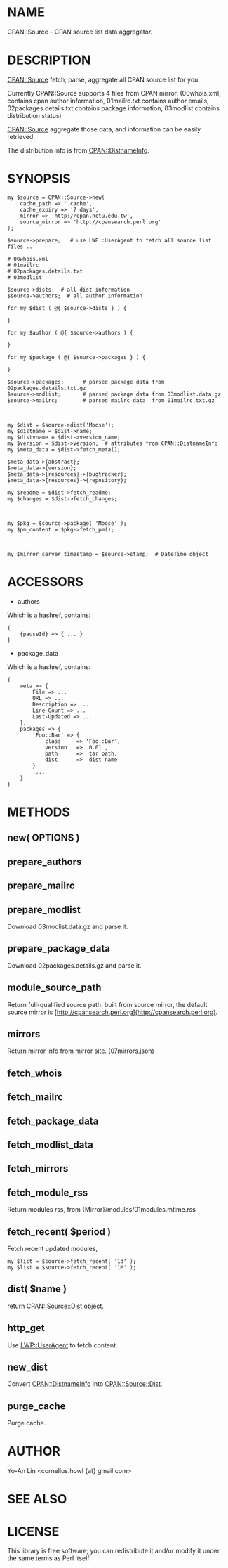 # NAME

CPAN::Source - CPAN source list data aggregator.

# DESCRIPTION

[CPAN::Source](http://search.cpan.org/perldoc?CPAN::Source) fetch, parse, aggregate all CPAN source list for you.

Currently CPAN::Source supports 4 files from CPAN mirror. (00whois.xml,
contains cpan author information, 01mailrc.txt contains author emails, 
02packages.details.txt contains package information, 03modlist contains distribution status)

[CPAN::Source](http://search.cpan.org/perldoc?CPAN::Source) aggregate those data, and information can be easily retrieved.

The distribution info is from [CPAN::DistnameInfo](http://search.cpan.org/perldoc?CPAN::DistnameInfo).

# SYNOPSIS

    my $source = CPAN::Source->new(  
        cache_path => '.cache',
        cache_expiry => '7 days',
        mirror => 'http://cpan.nctu.edu.tw',
        source_mirror => 'http://cpansearch.perl.org'
    );

    $source->prepare;   # use LWP::UserAgent to fetch all source list files ...

    # 00whois.xml
    # 01mailrc
    # 02packages.details.txt
    # 03modlist

    $source->dists;  # all dist information
    $source->authors;  # all author information

    for my $dist ( @{ $source->dists } ) {

    }

    for my $author ( @{ $source->authors ) {

    }

    for my $package ( @{ $source->packages } ) {

    }

    $source->packages;      # parsed package data from 02packages.details.txt.gz
    $source->modlist;       # parsed package data from 03modlist.data.gz
    $source->mailrc;        # parsed mailrc data  from 01mailrc.txt.gz



    my $dist = $source->dist('Moose');
    my $distname = $dist->name;
    my $distvname = $dist->version_name;
    my $version = $dist->version;  # attributes from CPAN::DistnameInfo
    my $meta_data = $dist->fetch_meta();

    $meta_data->{abstract};
    $meta_data->{version};
    $meta_data->{resources}->{bugtracker};
    $meta_data->{resources}->{repository};

    my $readme = $dist->fetch_readme;
    my $changes = $dist->fetch_changes;



    my $pkg = $source->package( 'Moose' );
    my $pm_content = $pkg->fetch_pm();



    my $mirror_server_timestamp = $source->stamp;  # DateTime object

# ACCESSORS

- authors

Which is a hashref, contains:

    {
        {pauseId} => { ... }
    }

- package\_data

Which is a hashref, contains:

    { 
        meta => { 
            File => ...
            URL => ...
            Description => ...
            Line-Count => ...
            Last-Updated => ...
        },
        packages => { 
            'Foo::Bar' => {
                class     => 'Foo::Bar',
                version   =>  0.01 ,
                path      =>  tar path,
                dist      =>  dist name
            }
            ....
        }
    }

# METHODS

## new( OPTIONS )



## prepare\_authors

## prepare\_mailrc

## prepare\_modlist

Download 03modlist.data.gz and parse it.

## prepare\_package\_data

Download 02packages.details.gz and parse it.

## module\_source\_path

Return full-qualified source path. built from source mirror, the default source mirror is [http://cpansearch.perl.org](http://cpansearch.perl.org).

## mirrors 

Return mirror info from mirror site. (07mirrors.json)

## fetch\_whois

## fetch\_mailrc

## fetch\_package\_data

## fetch\_modlist\_data

## fetch\_mirrors

## fetch\_module\_rss

Return modules rss, from {Mirror}/modules/01modules.mtime.rss

## fetch\_recent( $period )

Fetch recent updated modules,

    my $list = $source->fetch_recent( '1d' );
    my $list = $source->fetch_recent( '1M' );

## dist( $name )

return [CPAN::Source::Dist](http://search.cpan.org/perldoc?CPAN::Source::Dist) object.

## http\_get

Use [LWP::UserAgent](http://search.cpan.org/perldoc?LWP::UserAgent) to fetch content.

## new\_dist

Convert [CPAN::DistnameInfo](http://search.cpan.org/perldoc?CPAN::DistnameInfo) into [CPAN::Source::Dist](http://search.cpan.org/perldoc?CPAN::Source::Dist).

## purge\_cache 

Purge cache.

# AUTHOR

Yo-An Lin <cornelius.howl {at} gmail.com>

# SEE ALSO

# LICENSE

This library is free software; you can redistribute it and/or modify
it under the same terms as Perl itself.
